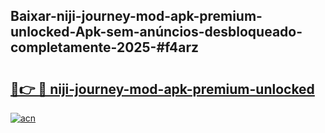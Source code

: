## Baixar-niji-journey-mod-apk-premium-unlocked-Apk-sem-anúncios-desbloqueado-completamente-2025-#f4arz

# <h2><a href="https://ainizakaria.my?title=niji-journey-mod-apk-premium-unlocked&ref=22M">🔗👉 🔴 niji-journey-mod-apk-premium-unlocked</a></h2>

[![acn](https://github.com/user-attachments/assets/0f9c940e-d8b0-45ae-aac7-cd30a18b3e1c)](https://ainizakaria.my?title=niji-journey-mod-apk-premium-unlocked&ref=22M)

